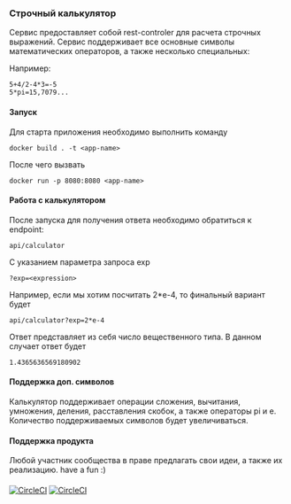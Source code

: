 ### Строчный калькулятор

Сервис предоставляет собой rest-controler для расчета строчных выражений. Сервис поддерживает все основные символы математических операторов, а также несколько специальных:

Например:

```
5+4/2-4*3=-5
5*pi=15,7079...
```

#### Запуск

Для старта приложения необходимо выполнить команду 

```
docker build . -t <app-name>
```

После чего вызвать

```
docker run -p 8080:8080 <app-name>
```

#### Работа с калькулятором

После запуска для получения ответа необходимо обратиться к endpoint:

```
api/calculator
```

C указанием параметра запроса exp

```
?exp=<expression>
```

Например, если мы хотим посчитать 2*e-4, то финальный вариант будет

```
api/calculator?exp=2*e-4
```

Ответ представляет из себя число вещественного типа. В данном случает ответ будет

```
1.4365636569180902
```

#### Поддержка доп. символов

Калькулятор поддерживает операции сложения, вычитания, умножения, деления, расставления скобок, а также операторы pi и e. Количество поддерживаемых символов будет увеличиваться.

#### Поддержка продукта

Любой участник сообщества в праве предлагать свои идеи, а также их реализацию. have a fun :)

#### 

[![CircleCI](https://circleci.com/gh/circleci/circleci-docs/tree/teesloane-patch-5.svg?style=svg)](https://circleci.com/gh/circleci/circleci-docs/?branch=master)
[![CircleCI](https://circleci.com/gh/circleci/circleci-docs/tree/teesloane-patch-5.svg?style=svg)](https://circleci.com/gh/circleci/circleci-docs/?branch=develop)

